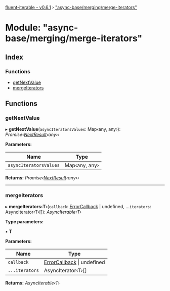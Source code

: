 [fluent-iterable - v0.6.1](../README.md) › ["async-base/merging/merge-iterators"](_async_base_merging_merge_iterators_.md)

# Module: "async-base/merging/merge-iterators"

## Index

### Functions

* [getNextValue](_async_base_merging_merge_iterators_.md#getnextvalue)
* [mergeIterators](_async_base_merging_merge_iterators_.md#mergeiterators)

## Functions

###  getNextValue

▸ **getNextValue**(`asyncIteratorsValues`: Map‹any, any›): *Promise‹[NextResult](../interfaces/_async_base_merging_merge_types_.nextresult.md)‹any››*

**Parameters:**

Name | Type |
------ | ------ |
`asyncIteratorsValues` | Map‹any, any› |

**Returns:** *Promise‹[NextResult](../interfaces/_async_base_merging_merge_types_.nextresult.md)‹any››*

___

###  mergeIterators

▸ **mergeIterators**‹**T**›(`callback`: [ErrorCallback](../interfaces/_types_.errorcallback.md) | undefined, ...`iterators`: AsyncIterator‹T›[]): *AsyncIterable‹T›*

**Type parameters:**

▪ **T**

**Parameters:**

Name | Type |
------ | ------ |
`callback` | [ErrorCallback](../interfaces/_types_.errorcallback.md) &#124; undefined |
`...iterators` | AsyncIterator‹T›[] |

**Returns:** *AsyncIterable‹T›*

